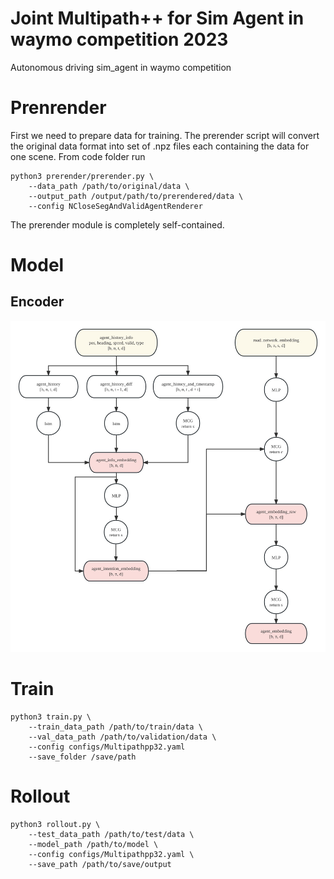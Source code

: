 # Joint Multipath++ for Sim Agent in waymo competition 2023
Autonomous driving sim_agent in waymo competition

# Prenrender
First we need to prepare data for training. The prerender script will convert the original data format into set of .npz files each containing the data for one scene. From code folder run
```
python3 prerender/prerender.py \
    --data_path /path/to/original/data \
    --output_path /output/path/to/prerendered/data \
    --config NCloseSegAndValidAgentRenderer
```
The prerender module is completely self-contained.

# Model
## Encoder
![image](docs/encoder.jpg)

# Train
```
python3 train.py \
    --train_data_path /path/to/train/data \
    --val_data_path /path/to/validation/data \
    --config configs/Multipathpp32.yaml
    --save_folder /save/path
```

# Rollout
```
python3 rollout.py \
    --test_data_path /path/to/test/data \
    --model_path /path/to/model \
    --config configs/Multipathpp32.yaml \
    --save_path /path/to/save/output
```
